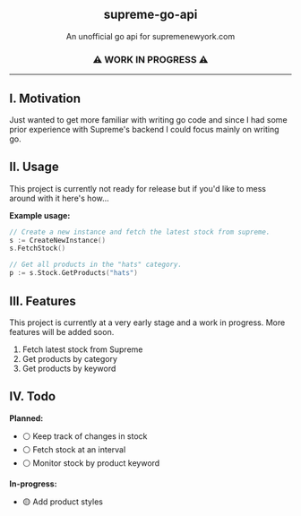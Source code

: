 <p align="center">
  <h2 align="center">supreme-go-api</h2>
  <p align="center"> 
    An unofficial go api for supremenewyork.com
  </p>
  <p align="center"> 
    <h3 align="center">⚠️ WORK IN PROGRESS ⚠️</h3>
  </p>
</p>

---
## I. Motivation
Just wanted to get more familiar with writing go code and since I had some prior
experience with Supreme's backend I could focus mainly on writing go.

## II. Usage
This project is currently not ready for release but if you'd like to mess around
with it here's how...


**Example usage:**
```go
// Create a new instance and fetch the latest stock from supreme.
s := CreateNewInstance()
s.FetchStock()

// Get all products in the "hats" category.
p := s.Stock.GetProducts("hats")
```

## III. Features
This project is currently at a very early stage and a work in progress. More
features will be added soon.

1. Fetch latest stock from Supreme
2. Get products by category
3. Get products by keyword


## IV. Todo

**Planned:**
- ⚪ Keep track of changes in stock
- ⚪ Fetch stock at an interval
- ⚪ Monitor stock by product keyword

**In-progress:**
- 🟡 Add product styles




